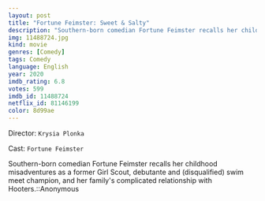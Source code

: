 ```yaml
---
layout: post
title: "Fortune Feimster: Sweet & Salty"
description: "Southern-born comedian Fortune Feimster recalls her childhood misadventures as a former Girl Scout, debutante and (disqualified) swim meet champion, and her family's complicated relationship with Hooters.::Anonymous.."
img: 11488724.jpg
kind: movie
genres: [Comedy]
tags: Comedy 
language: English
year: 2020
imdb_rating: 6.8
votes: 599
imdb_id: 11488724
netflix_id: 81146199
color: 8d99ae
---
```

Director: `Krysia Plonka`  

Cast: `Fortune Feimster` 

Southern-born comedian Fortune Feimster recalls her childhood misadventures as a former Girl Scout, debutante and (disqualified) swim meet champion, and her family's complicated relationship with Hooters.::Anonymous